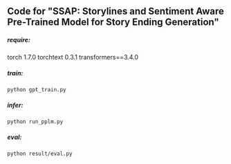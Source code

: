 ## Code for "SSAP: Storylines and Sentiment Aware Pre-Trained Model for Story Ending Generation"

##### require:
torch 1.7.0
torchtext 0.3.1
transformers==3.4.0 


##### train:
```
python gpt_train.py 
```

##### infer:
```
python run_pplm.py
```

##### eval:
```
python result/eval.py
```

